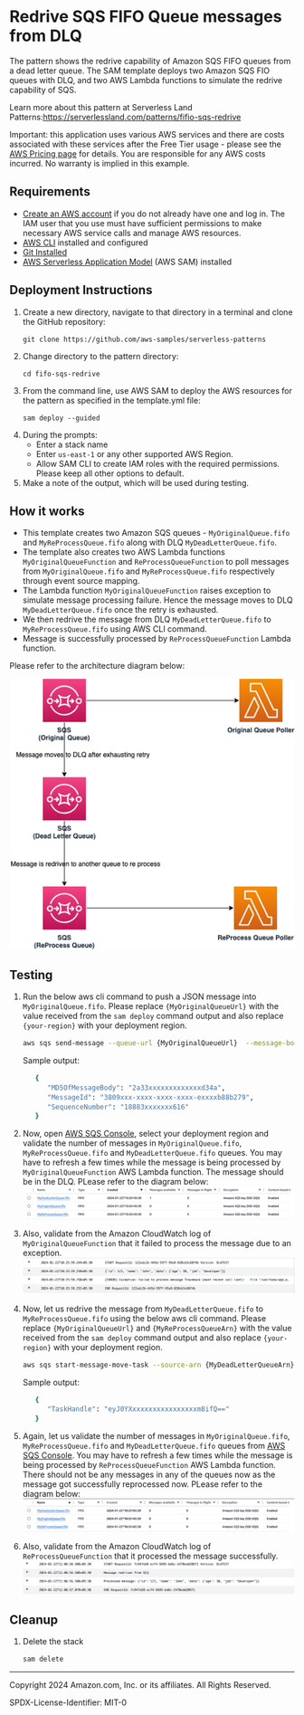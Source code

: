 # Redrive SQS FIFO Queue messages from DLQ 

The pattern shows the redrive capability of Amazon SQS FIFO queues from a dead letter queue. The SAM template deploys two Amazon SQS FIO queues with DLQ, and two AWS Lambda functions to simulate the redrive capability of SQS.

Learn more about this pattern at Serverless Land Patterns:https://serverlessland.com/patterns/fifio-sqs-redrive

Important: this application uses various AWS services and there are costs associated with these services after the Free Tier usage - please see the [AWS Pricing page](https://aws.amazon.com/pricing/) for details. You are responsible for any AWS costs incurred. No warranty is implied in this example.

## Requirements

- [Create an AWS account](https://portal.aws.amazon.com/gp/aws/developer/registration/index.html) if you do not already have one and log in. The IAM user that you use must have sufficient permissions to make necessary AWS service calls and manage AWS resources.
- [AWS CLI](https://docs.aws.amazon.com/cli/latest/userguide/install-cliv2.html) installed and configured
- [Git Installed](https://git-scm.com/book/en/v2/Getting-Started-Installing-Git)
- [AWS Serverless Application Model](https://docs.aws.amazon.com/serverless-application-model/latest/developerguide/serverless-sam-cli-install.html) (AWS SAM) installed

## Deployment Instructions

1. Create a new directory, navigate to that directory in a terminal and clone the GitHub repository:
   ```
   git clone https://github.com/aws-samples/serverless-patterns
   ```
2. Change directory to the pattern directory:
   ```
   cd fifo-sqs-redrive
   ```
3. From the command line, use AWS SAM to deploy the AWS resources for the pattern as specified in the template.yml file:
   ```
   sam deploy --guided
   ```
4. During the prompts:
    * Enter a stack name
    * Enter `us-east-1` or any other supported AWS Region.
    * Allow SAM CLI to create IAM roles with the required permissions. Please keep all other options to default.
5. Make a note of the output, which will be used during testing.

## How it works

* This template creates two Amazon SQS queues - `MyOriginalQueue.fifo` and `MyReProcessQueue.fifo` along with DLQ `MyDeadLetterQueue.fifo`. 
* The template also creates two AWS Lambda functions `MyOriginalQueueFunction` and `ReProcessQueueFunction` to poll messages from `MyOriginalQueue.fifo` and `MyReProcessQueue.fifo` respectively through event source mapping.
* The Lambda function `MyOriginalQueueFunction` raises exception to simulate message processing failure. Hence the message moves to DLQ `MyDeadLetterQueue.fifo` once the retry is exhausted. 
* We then redrive the message from DLQ `MyDeadLetterQueue.fifo` to `MyReProcessQueue.fifo` using AWS CLI command.
* Message is successfully processed by `ReProcessQueueFunction` Lambda function.


Please refer to the architecture diagram below:

![End to End Architecture](image/architecture.png)

## Testing

1. Run the below aws cli command to push a JSON message into `MyOriginalQueue.fifo`. Please replace `{MyOriginalQueueUrl}` with the value received from the `sam deploy` command output and also replace `{your-region}` with your deployment region.
    ```bash
    aws sqs send-message --queue-url {MyOriginalQueueUrl}  --message-body '{"id":123,"name":"John","data":{"age":30,"job":"Developer"}}' --message-group-id "group1" --region {your-region}
    ```

   Sample output:
   ```bash
      {
         "MD5OfMessageBody": "2a33xxxxxxxxxxxxxd34a",
         "MessageId": "3809xxx-xxxx-xxxx-xxxx-exxxxb88b279",
         "SequenceNumber": "18883xxxxxxx616"
      }
   ```
2. Now, open [AWS SQS Console](https://console.aws.amazon.com/sqs), select your deployment region and validate the number of messages in `MyOriginalQueue.fifo`, `MyReProcessQueue.fifo` and `MyDeadLetterQueue.fifo` queues. You may have to refresh a few times while the message is being processed by `MyOriginalQueueFunction` AWS Lambda function. The message should be in the DLQ. PLease refer to the diagram below:
   ![The message in DLQ](image/msg-in-dlq.png)




3. Also, validate from the Amazon CloudWatch log of `MyOriginalQueueFunction` that it failed to process the message due to an exception.
   ![Lambda processing error](image/lambda-processing-error.png) 



4. Now, let us redrive the message from `MyDeadLetterQueue.fifo` to `MyReProcessQueue.fifo` using the below aws cli command. Please replace `{MyOriginalQueueUrl}` and `{MyReProcessQueueArn}` with the value received from the `sam deploy` command output and also replace `{your-region}` with your deployment region.
    ```bash
    aws sqs start-message-move-task --source-arn {MyDeadLetterQueueArn} --destination-arn {MyReProcessQueueArn} --region {your-region}
    ```

   Sample output:
   ```bash
      {
         "TaskHandle": "eyJ0YXxxxxxxxxxxxxxxxxm8ifQ=="
      }
   ```


5. Again, let us validate the number of messages in `MyOriginalQueue.fifo`, `MyReProcessQueue.fifo` and `MyDeadLetterQueue.fifo` queues from [AWS SQS Console](https://console.aws.amazon.com/sqs). You may have to refresh a few times while the message is being processed by `ReProcessQueueFunction` AWS Lambda function. There should not be any messages in any of the queues now as the message got successfully reprocessed now. PLease refer to the diagram below:
   ![The message in DLQ](image/all-msg-processed.png)



6. Also, validate from the Amazon CloudWatch log of `ReProcessQueueFunction` that it processed the message successfully.
   ![Lambda processing error](image/lambda-reprocessed-msg.png) 


## Cleanup


1. Delete the stack
   ```bash
   sam delete
   ```

----
Copyright 2024 Amazon.com, Inc. or its affiliates. All Rights Reserved.

SPDX-License-Identifier: MIT-0

